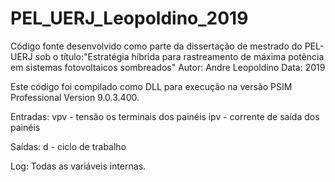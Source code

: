 # PEL_UERJ_Leopoldino_2019
Código fonte desenvolvido como parte da dissertação de mestrado do PEL-UERJ sob o título:"Estratégia híbrida para rastreamento de máxima potência em sistemas fotovoltaicos sombreados"
Autor: Andre Leopoldino
Data: 2019

Este código foi compilado como DLL para execução na versão PSIM Professional Version 9.0.3.400.

Entradas:
  vpv - tensão os terminais dos painéis
  ipv - corrente de saída dos painéis

Saídas:
  d - ciclo de trabalho
  
Log:
  Todas as variáveis internas.
  
  
